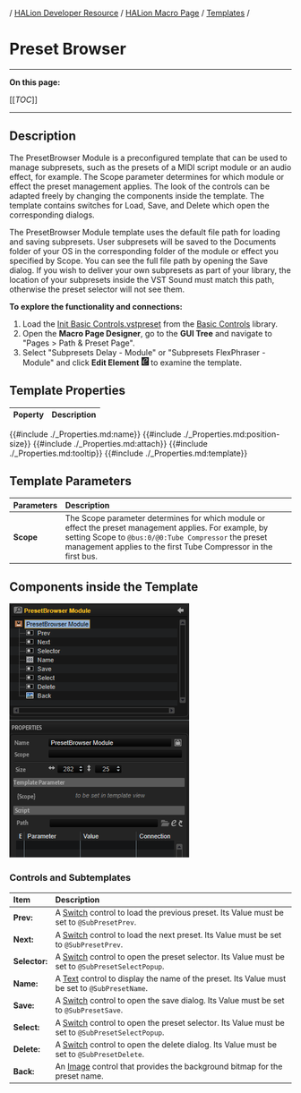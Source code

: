 / [HALion Developer Resource](../../HALion-Developer-Resource.md) / [HALion Macro Page](./HALion-Macro-Page.md) / [Templates](./Templates.md) /

# Preset Browser

---

**On this page:**

[[_TOC_]]

---

## Description

The PresetBrowser Module is a preconfigured template that can be used to manage subpresets, such as the presets of a MIDI script module or an audio effect, for example. The Scope parameter determines for which module or effect the preset management applies. The look of the controls can be adapted freely by changing the components inside the template. The template contains switches for Load, Save, and Delete which open the corresponding dialogs.

The PresetBrowser Module template uses the default file path for loading and saving subpresets. User subpresets will be saved to the Documents folder of your OS in the corresponding folder of the module or effect you specified by Scope. You can see the full file path by opening the Save dialog. If you wish to deliver your own subpresets as part of your library, the location of your subpresets inside the VST Sound must match this path, otherwise the preset selector will not see them.

**To explore the functionality and connections:**

1. Load the [Init Basic Controls.vstpreset](../vstpresets/Init%20Basic%20Controls.vstpreset) from the [Basic Controls](./Exploring-Templates.md#basic-controls) library.
2. Open the **Macro Page Designer**, go to the **GUI Tree** and navigate to "Pages > Path & Preset Page". 
3. Select "Subpresets Delay - Module" or "Subpresets FlexPhraser - Module" and click **Edit Element** ![Edit Element](../images/EditElement.PNG) to examine the template.

## Template Properties

|Poperty|Description|
|:-|:-|
{{#include ./_Properties.md:name}}
{{#include ./_Properties.md:position-size}}
{{#include ./_Properties.md:attach}}
{{#include ./_Properties.md:tooltip}}
{{#include ./_Properties.md:template}}

## Template Parameters

|Parameters|Description|
|:-|:-|
|**Scope**|The Scope parameter determines for which module or effect the preset management applies. For example, by setting Scope to ``@bus:0/@0:Tube Compressor`` the preset management applies to the first Tube Compressor in the first bus.|

## Components inside the Template

![PresetBrowser Module Template](../images/PresetBrowser-Module-Template.PNG)

### Controls and Subtemplates

|Item|Description|
|:-|:-|
|**Prev:**|A [Switch](./Switch.md) control to load the previous preset. Its Value must be set to ``@SubPresetPrev``.|
|**Next:**|A [Switch](./Switch.md) control to load the next preset. Its Value must be set to ``@SubPresetPrev``.|
|**Selector:**|A [Switch](./Switch.md) control to open the preset selector. Its Value must be set to ``@SubPresetSelectPopup``.|
|**Name:**|A [Text](./Text.md) control to display the name of the preset. Its Value must be set to ``@SubPresetName``.|
|**Save:**|A [Switch](./Switch.md) control to open the save dialog. Its Value must be set to ``@SubPresetSave``.|
|**Select:**|A [Switch](./Switch.md) control to open the preset selector. Its Value must be set to ``@SubPresetSelectPopup``.|
|**Delete:**|A [Switch](./Switch.md) control to open the delete dialog. Its Value must be set to ``@SubPresetDelete``.|
|**Back:**|An [Image](./Image.md) control that provides the background bitmap for the preset name.|